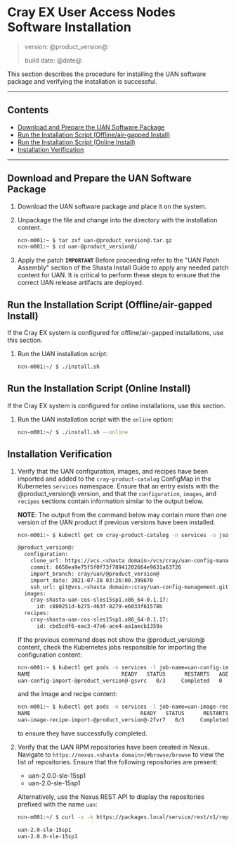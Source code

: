 # Cray EX User Access Nodes Software Installation

> version: @product_version@
>
> build date: @date@

This section describes the procedure for installing the UAN software package and
verifying the installation is successful.

---

## Contents

* [Download and Prepare the UAN Software Package](#prep)
* [Run the Installation Script (Offline/air-gapped Install)](#offline)
* [Run the Installation Script (Online Install)](#online)
* [Installation Verification](#verify)

---

<a name="prep"></a>
## Download and Prepare the UAN Software Package

1. Download the UAN software package and place it on the system.
2. Unpackage the file and change into the directory with the installation content.

    ```bash
    ncn-m001:~ $ tar zxf uan-@product_version@.tar.gz
    ncn-m001:~ $ cd uan-@product_version@/
    ```
3. Apply the patch
**`IMPORTANT`** Before proceeding refer to the "UAN Patch Assembly" section of the Shasta Install Guide 
to apply any needed patch content for UAN. It is critical to perform these steps to ensure that the correct
UAN release artifacts are deployed.
 
<a name="offline"></a>
## Run the Installation Script (Offline/air-gapped Install)

If the Cray EX system is configured for offline/air-gapped installations, use
this section.

1. Run the UAN installation script:

    ```bash
    ncn-m001:~/ $ ./install.sh
    ```

<a name="online"></a>
## Run the Installation Script (Online Install)

If the Cray EX system is configured for online installations, use this section.

1. Run the UAN installation script with the `online` option:

    ```bash
    ncn-m001:~/ $ ./install.sh --online
    ```

<a name="verify"></a>
## Installation Verification

1. Verify that the UAN configuration, images, and recipes have been imported and
   added to the `cray-product-catalog` ConfigMap in the Kubernetes `services`
   namespace. Ensure that an entry exists with the @product_version@ version,
   and that the `configuration`, `images`, and `recipes` sections contain
   information similar to the output below.

   **NOTE**: The output from the command below may contain more than one version
             of the UAN product if previous versions have been installed.

   ```bash
   ncn-m001:~ $ kubectl get cm cray-product-catalog -n services -o json | jq -r .data.uan

   @product_version@:
     configuration:
       clone_url: https://vcs.<shasta domain>/vcs/cray/uan-config-management.git
       commit: 6658ea9e75f5f0f73f78941202664e9631a63726
       import_branch: cray/uan/@product_version@
       import_date: 2021-07-28 03:26:00.399670
       ssh_url: git@vcs.<shasta domain>:cray/uan-config-management.git
     images:
       cray-shasta-uan-cos-sles15sp1.x86_64-0.1.17:
         id: c880251d-b275-463f-8279-e6033f61578b
     recipes:
       cray-shasta-uan-cos-sles15sp1.x86_64-0.1.17:
         id: cbd5cdf6-eac3-47e6-ace4-aa1aecb1359a
   ```

   If the previous command does not show the @product_version@ content, check
   the Kubernetes jobs responsible for importing the configuration content:

   ```bash
   ncn-m001:~ $ kubectl get pods -n services -l job-name=uan-config-import-@product_version@
   NAME                             READY   STATUS      RESTARTS   AGE
   uan-config-import-@product_version@-gsvrc   0/3     Completed   0          5m
   ```

   and the image and recipe content:

   ```bash
   ncn-m001:~ $ kubectl get pods -n services -l job-name=uan-image-recipe-import-@product_version@
   NAME                                   READY   STATUS      RESTARTS   AGE
   uan-image-recipe-import-@product_version@-2fvr7   0/3     Completed   0          6m
   ```

   to ensure they have successfully completed.

1. Verify that the UAN RPM repositories have been created in Nexus. Navigate to
   `https://nexus.<shasta domain>/#browse/browse` to view the list of
   repositories. Ensure that the following repositories are present:
   * uan-2.0.0-sle-15sp1
   * uan-2.0-sle-15sp1

   Alternatively, use the Nexus REST API to display the repositories prefixed
   with the name `uan`:

   ```bash
   ncn-m001:~/ $ curl -s -k https://packages.local/service/rest/v1/repositories | jq -r '.[] | select(.name | startswith("uan")) | .name'

   uan-2.0-sle-15sp1
   uan-2.0.0-sle-15sp1
   ```
